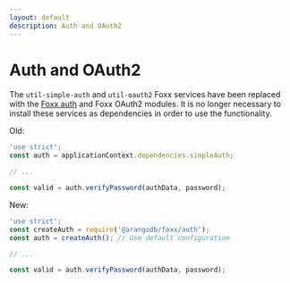 ```yaml
---
layout: default
description: Auth and OAuth2
---
```

Auth and OAuth2
===============

The `util-simple-auth` and `util-oauth2` Foxx services have been replaced with the [Foxx auth](foxx-migrating2x-auth.html) and Foxx OAuth2 modules. It is no longer necessary to install these services as dependencies in order to use the functionality.

Old:

```js
'use strict';
const auth = applicationContext.dependencies.simpleAuth;

// ...

const valid = auth.verifyPassword(authData, password);
```

New:

```js
'use strict';
const createAuth = require('@arangodb/foxx/auth');
const auth = createAuth(); // Use default configuration

// ...

const valid = auth.verifyPassword(authData, password);
```

